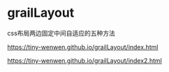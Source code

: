# grailLayout
css布局两边固定中间自适应的五种方法

https://tiny-wenwen.github.io/grailLayout/index.html


https://tiny-wenwen.github.io/grailLayout/index2.html
